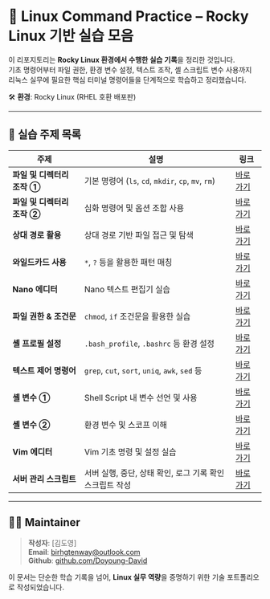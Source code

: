 # 🧰 Linux Command Practice – Rocky Linux 기반 실습 모음

이 리포지토리는 **Rocky Linux 환경에서 수행한 실습 기록**을 정리한 것입니다.  
기초 명령어부터 파일 권한, 환경 변수 설정, 텍스트 조작, 셸 스크립트 변수 사용까지  
리눅스 실무에 필요한 핵심 터미널 명령어들을 단계적으로 학습하고 정리했습니다.

🛠️ **환경**: Rocky Linux (RHEL 호환 배포판)

---

## 📂 실습 주제 목록

| 주제 | 설명 | 링크 |
|------|------|------|
| **파일 및 디렉터리 조작 ①** | 기본 명령어 (`ls`, `cd`, `mkdir`, `cp`, `mv`, `rm`) | [바로가기](codes/quests/basic_linux_commands.md) |
| **파일 및 디렉터리 조작 ②** | 심화 명령어 및 옵션 조합 사용 | [바로가기](codes/quests/basic_linux_commands_2.md) |
| **상대 경로 활용** | 상대 경로 기반 파일 접근 및 탐색 | [바로가기](codes/quests/realative_path_commands.md) |
| **와일드카드 사용** | `*`, `?` 등을 활용한 패턴 매칭 | [바로가기](codes/quests/40_linux_wildcard_practice.md) |
| **Nano 에디터** | Nano 텍스트 편집기 실습 | [바로가기](codes/quests/50_linux_nano_practice_problems.md) |
| **파일 권한 & 조건문** | `chmod`, `if` 조건문을 활용한 실습 | [바로가기](codes/quests/51_linux_practice_problems.md) |
| **셸 프로필 설정** | `.bash_profile`, `.bashrc` 등 환경 설정 | [바로가기](codes/quests/60_profiles_env.md) |
| **텍스트 제어 명령어** | `grep`, `cut`, `sort`, `uniq`, `awk`, `sed` 등 | [바로가기](codes/quests/useful_text_controls.md) |
| **셸 변수 ①** | Shell Script 내 변수 선언 및 사용 | [바로가기](codes/quests/80_1_shell_script_variables.md) |
| **셸 변수 ②** | 환경 변수 및 스코프 이해 | [바로가기](codes/quests/80_3_shell_variables.md) |
| **Vim 에디터** | Vim 기초 명령 및 설정 실습 | [바로가기](codes/quests/10_2_ssh_vims.md) |
| **서버 관리 스크립트** | 서버 실행, 중단, 상태 확인, 로그 기록 확인 스크립트 작성 | [바로가기](codes/quests/90_1_shell_script_process.md) |
---

## 🧑‍💻 Maintainer

> **작성자**: [김도영]  
> **Email**: birhgtenway@outlook.com  
> **Github**: [github.com/Doyoung-David](https://github.com/Doyoung-David)

이 문서는 단순한 학습 기록을 넘어, **Linux 실무 역량**을 증명하기 위한 기술 포트폴리오로 작성되었습니다.

